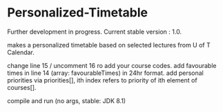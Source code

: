 # Personalized-Timetable

Further development in progress.
Current stable version : 1.0.

makes a personalized timetable based on selected lectures from U of T Calendar.

change line 15 / uncomment 16 ro add your course codes.
add favourable times in line 14 (array: favourableTimes) in 24hr format.
add personal priorities via priorities[], ith index refers to priority of ith element of courses[].

compile and run (no args, stable: JDK 8.1)
